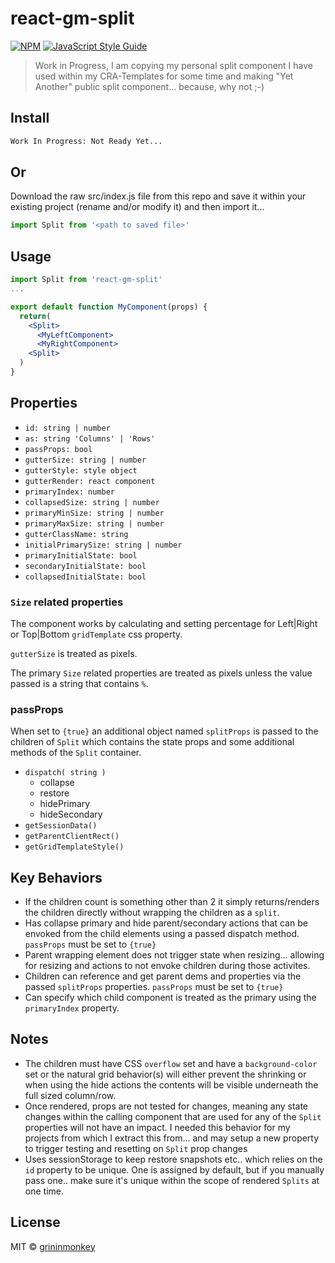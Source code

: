 # react-gm-split

[![NPM](https://img.shields.io/npm/v/react-gm-split.svg)](https://www.npmjs.com/package/react-gm-split) [![JavaScript Style Guide](https://img.shields.io/badge/code_style-standard-brightgreen.svg)](https://standardjs.com)

> Work in Progress, I am copying my personal split component I have used within my CRA-Templates for some time and making "Yet Another" public split component... because, why not ;-)

## Install

```bash
Work In Progress: Not Ready Yet...
```

## Or

Download the raw src/index.js file from this repo and save it within your existing project (rename and/or modify it) and then import it... 
```jsx
import Split from '<path to saved file>'
```

## Usage

```jsx
import Split from 'react-gm-split'
...

export default function MyComponent(props) {
  return(
    <Split>
      <MyLeftComponent>
      <MyRightComponent>
    <Split>
  )
}
```

## Properties
- `id: string | number`
- `as: string 'Columns' | 'Rows'`
- `passProps: bool` 
- `gutterSize: string | number`
- `gutterStyle: style object`
- `gutterRender: react component`
- `primaryIndex: number`
- `collapsedSize: string | number`
- `primaryMinSize: string | number`
- `primaryMaxSize: string | number`
- `gutterClassName: string`
- `initialPrimarySize: string | number`
- `primaryInitialState: bool`
- `secondaryInitialState: bool`
- `collapsedInitialState: bool`

### `Size` related properties

The component works by calculating and setting percentage for Left|Right or Top|Bottom `gridTemplate`
css property.

`gutterSize` is treated as pixels.

The primary `Size` related properties are treated as pixels unless the value passed is a string that contains `%`.

### passProps

When set to `{true}` an additional object named `splitProps` is passed to the children of `Split` which contains the state props and some additional methods of the `Split` container. 

- `dispatch( string )`
  - collapse
  - restore
  - hidePrimary
  - hideSecondary
- `getSessionData()`
- `getParentClientRect()`
- `getGridTemplateStyle()`

## Key Behaviors

- If the children count is something other than 2 it simply returns/renders the children directly without wrapping the children as a `split`.
- Has collapse primary and hide parent/secondary actions that can be envoked from the child elements using a passed dispatch method. `passProps` must be set to `{true}`
- Parent wrapping element does not trigger state when resizing... allowing for resizing and actions to not envoke children during those activites.
- Children can reference and get parent dems and properties via the passed `splitProps` properties. `passProps` must be set to `{true}`
- Can specify which child component is treated as the primary using the `primaryIndex` property.

## Notes

- The children must have CSS `overflow` set and have a `background-color` set or the natural grid behavior(s) will either prevent the shrinking or when using the hide actions the contents will be visible underneath the full sized column/row.
- Once rendered, props are not tested for changes, meaning any state changes within the calling component that are used for any of the `Split` properties will not have an impact. I needed this behavior for my projects from which I extract this from... and may setup a new property to trigger testing and resetting on `Split` prop changes
- Uses sessionStorage to keep restore snapshots etc.. which relies on the `id` property to be unique. One is assigned by default, but if you manually pass one.. make sure it's unique within the scope of rendered `Splits` at one time.

## License

MIT © [grininmonkey](https://github.com/grininmonkey)
